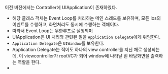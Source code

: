 이전 버전에서는 Controller에 UIApplication이 존재하였다.

- 해당 클래스 객체는 Event Loop를 처리하는 메인 스레드를 보유하며, 모든 ios의 이벤트를 수행하고, 화면처리도 동시에 수행하는 객체이다.
- 따라서 Event Loop는 무한루프로 실행되며
- UIApplication은 UI 처리와 관련된 일을 `Application Delegate`에게 위임한다.
-  `Application Delegate`은 `UIWindow`를 보유한다.
- Application Delegate는 적어도 하나의 view controller를 지닌 채로 생성되는데, 이 viewcontroller가 rootVC가 되어 window에 나타날 흰 바탕화면을 출력하는 역할을 한다.
- 